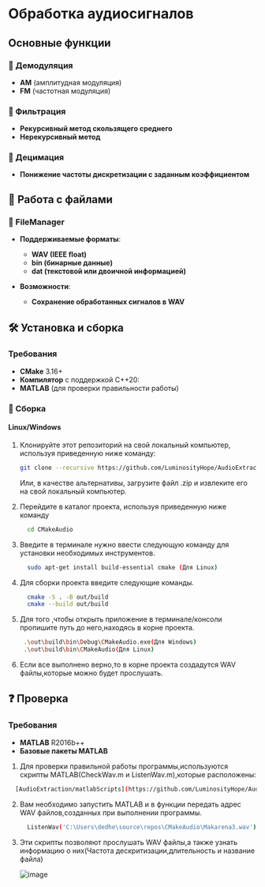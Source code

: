 #   Обработка аудиосигналов

##  Основные функции

### 🔎 Демодуляция
- **AM** (амплитудная модуляция)
- **FM** (частотная модуляция)

### 🔎 Фильтрация
- **Рекурсивный метод скользящего среднего**
- **Нерекурсивный метод**

### 🔎 Децимация
- **Понижение частоты дискретизации с заданным коэффициентом**

## 📂 Работа с файлами
### 🔎 FileManager
- **Поддерживаемые форматы**:
  - **WAV (IEEE float)**
  - **bin (бинарные данные)**
  - **dat (текстовой или двоичной информацией)**
  
- **Возможности**:
  - **Сохранение обработанных сигналов в WAV**
## 🛠️ Установка и сборка

### Требования
- **CMake** 3.16+
- **Компилятор** с поддержкой C++20:
- **MATLAB** (для проверки правильности работы)
### 🔧 Сборка 
#### Linux/Windows
1. Клонируйте этот репозиторий на свой локальный компьютер, используя приведенную ниже команду:

   ```bash
   git clone --recursive https://github.com/LuminosityHope/AudioExtraction.git
   ```
    Или, в качестве альтернативы, загрузите файл .zip и извлеките его на свой локальный компьютер.
  
2. Перейдите в каталог проекта, используя приведенную ниже команду

   ```bash
     cd CMakeAudio
   ```
3. Введите в терминале нужно ввести следующую команду для установки необходимых инструментов.
   
   ```bash
     sudo apt-get install build-essential cmake (Для Linux)
   ```
4. Для сборки проекта введите следующие команды.
   ```bash
     cmake -S . -B out/build  
     cmake --build out/build 
   ```
5. Для того ,чтобы открыть приложение в терминале/консоли пропишите путь до него,находясь в корне проекта.
   ```bash
    .\out\build\bin\Debug\CMakeAudio.exe(Для Windows)
    .\out\build\bin\CMakeAudio(Для Linux)
   ```
6. Если все выполнено верно,то в корне проекта создадутся WAV файлы,которые можно будет прослушать.
## ❓ Проверка 
### Требования
- **MATLAB** R2016b++
- **Базовые пакеты MATLAB**
1. Для проверки правильной работы программы,используются скрипты MATLAB(CheckWav.m и ListenWav.m),которые расположены:
  ```bash
    [AudioExtraction/matlabScripts](https://github.com/LuminosityHope/AudioExtraction/tree/main/matlabScripts)
  ```
2. Вам необходимо запустить MATLAB и в функции передать адрес WAV файлов,созданных при выполнении программы.
   ```bash
     ListenWav('C:\Users\dedhe\source\repos\CMakeAudio\Makarena3.wav')
   ```
4. Эти скрипты позволяют прослушать WAV файлы,а также узнать информацию о них(Частота дескритизации,длительность и название файла)
   
    ![image](https://github.com/user-attachments/assets/fa638711-fac1-4065-9686-e36c3890fbf1)

